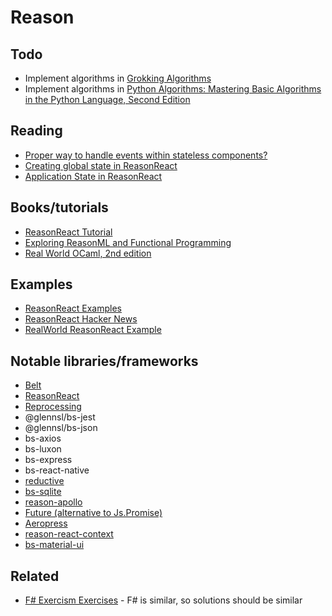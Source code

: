 # Reason

## Todo

- Implement algorithms in [Grokking Algorithms](https://www.safaribooksonline.com/library/view/grokking-algorithms-an/9781617292231/)
- Implement algorithms in [Python Algorithms: Mastering Basic Algorithms in the Python Language, Second Edition](https://www.safaribooksonline.com/library/view/python-algorithms-mastering/9781484200551/)

## Reading

- [Proper way to handle events within stateless components?](https://reasonml.chat/t/proper-way-to-handle-events-within-stateless-components/748)
- [Creating global state in ReasonReact](https://medium.com/@Hehk/creating-global-state-in-reasonreact-f84701c6ab6)
- [Application State in ReasonReact](https://medium.com/@elvesbane/application-state-in-reasonreact-1626859366a8)

## Books/tutorials 

- [ReasonReact Tutorial](https://jaredforsyth.com/posts/a-reason-react-tutorial/)
- [Exploring ReasonML and Functional Programming](http://reasonmlhub.com/exploring-reasonml/) 
- [Real World OCaml, 2nd edition](https://dev.realworldocaml.org/)

## Examples

- [ReasonReact Examples](https://github.com/reasonml-community/reason-react-example)
- [ReasonReact Hacker News](https://github.com/reasonml-community/reason-react-hacker-news)
- [RealWorld ReasonReact Example](https://github.com/gothinkster/reasonml-realworld-example-app)

## Notable libraries/frameworks

- [Belt](https://bucklescript.github.io/bucklescript/api/Belt.html)
- [ReasonReact](https://reasonml.github.io/reason-react/en/)
- [Reprocessing](https://github.com/Schmavery/reprocessing)
- @glennsl/bs-jest
- @glennsl/bs-json
- bs-axios
- bs-luxon
- bs-express
- bs-react-native
- [reductive](https://github.com/reasonml-community/reductive)
- [bs-sqlite](https://github.com/scull7/bs-sqlite)
- [reason-apollo](https://github.com/apollographql/reason-apollo)
- [Future (alternative to Js.Promise)](https://github.com/RationalJS/future)
- [Aeropress](https://github.com/RationalJS/Aeropress)
- [reason-react-context](https://github.com/Hehk/reason-react-context)
- [bs-material-ui](https://github.com/InsidersByte/bs-material-ui)

## Related

- [F# Exercism Exercises](http://exercism.io/languages/fsharp/about) - F# is similar, so solutions should be similar
